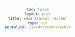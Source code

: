 ```yaml
---
toc: false
layout: post
title: Seed Tracker Teacher
type: ccc
permalink: /seedtrackerteacher
---
```



<head>
    <meta charset="UTF-8">
    <meta name="viewport" content="width=device-width, initial-scale=1.0">
    <title>Teacher Page</title>
    <style>
        body {
            font-family: Arial, sans-serif;
            text-align: center;
        }
        table {
            width: 80%;
            margin: 20px auto;
            border-collapse: collapse;
        }
        th, td {
            padding: 10px;
            border: 1px solid #ddd;
            text-align: center;
        }
        th {
            background-color: #f2f2f2;
        }
        .button {
            padding: 5px 10px;
            margin: 2px;
            color: white;
            background-color: #6a5acd;
            border: none;
            border-radius: 5px;
            cursor: pointer;
        }
        .button.accept {
            background-color: #4CAF50;
        }
        .button.deny {
            background-color: #f44336;
        }
        .seed-change {
            display: inline-block;
            margin: 5px;
            padding: 5px 10px;
            color: white;
            background-color: #6a5acd;
            border-radius: 5px;
            cursor: pointer;
        }
    </style>
    <script>
        document.addEventListener("DOMContentLoaded", function() {
            document.querySelectorAll('.seed-change').forEach(function(button) {
                button.addEventListener('click', function() {
                    var row = this.closest('tr');
                    var currentSeedCell = row.querySelector('td:nth-child(2)');
                    var currentSeed = parseFloat(currentSeedCell.innerText);

                    if (this.innerText === "+") {
                        currentSeed += 0.05;
                    } else {
                        currentSeed -= 0.05;
                    }

                    currentSeedCell.innerText = currentSeed.toFixed(2);
                });
            });

            document.querySelectorAll('.comment-form').forEach(function(form) {
                form.addEventListener('submit', function(event) {
                    event.preventDefault();
                    var row = this.closest('tr');
                    var commentBox = row.querySelector('.comment-box');
                    var commentText = row.querySelector('.comment-input').value;
                    commentBox.innerText = commentText;
                });
            });

            document.querySelectorAll('.reset-button').forEach(function(button) {
                button.addEventListener('click', function() {
                    var row = this.closest('tr');
                    var commentInput = row.querySelector('.comment-input');
                    commentInput.value = '';
                    var commentBox = row.querySelector('.comment-box');
                    commentBox.innerText = '';
                });
            });
        });
    </script>
</head>
<body>
    <h2>Teacher Page</h2>
    <p>Hello, <span id="username">&lt;username&gt;</span>.</p>

    <table>
        <tr>
            <th>Username</th>
            <th>Current Seed</th>
            <th>Pending Seed Requests</th>
            <th>Seed Change</th>
            <th>Comments</th>
        </tr>
        <tr>
            <td>user1</td>
            <td>0.70</td>
            <td>
                +0.03 <a href="#review-link">review link</a><br>
                <button class="button accept">Accept</button>
                <button class="button deny">Deny</button>
            </td>
            <td>
                <div class="seed-change">+</div>
                <div class="seed-change">-</div>
            </td>
            <td>
                <form class="comment-form">
                    <input type="text" class="comment-input" placeholder="Type your comment here">
                    <button type="submit" class="button">Submit</button>
                    <button type="button" class="button reset-button">Reset</button>
                </form>
                <div class="comment-box"></div>
            </td>
        </tr>
        <tr>
            <td>user2</td>
            <td>0.50</td>
            <td>none</td>
            <td>
                <div class="seed-change">+</div>
                <div class="seed-change">-</div>
            </td>
            <td>
                <form class="comment-form">
                    <input type="text" class="comment-input" placeholder="Type your comment here">
                    <button type="submit" class="button">Submit</button>
                    <button type="button" class="button reset-button">Reset</button>
                </form>
                <div class="comment-box"></div>
            </td>
        </tr>
    </table>
</body>

